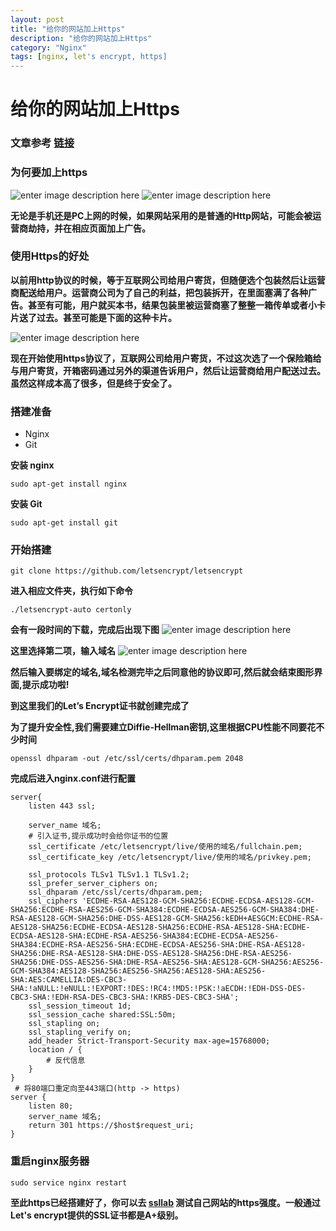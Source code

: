 ```yaml
---
layout: post
title: "给你的网站加上Https"
description: "给你的网站加上Https"
category: "Nginx"
tags: [nginx, let's encrypt, https]
---
```


# 给你的网站加上Https

### 文章参考 [链接](https://www.digitalocean.com/community/tutorials/how-to-secure-nginx-with-let-s-encrypt-on-ubuntu-14-04)

### 为何要加上https

![enter image description here](https://pic1.zhimg.com/2b97d674221c341030780c4312ebc61c_b.png)
![enter image description here](https://pic1.zhimg.com/29da804bc16a9e2ca15e4fea5de2d9b4_b.png)

**无论是手机还是PC上网的时候，如果网站采用的是普通的Http网站，可能会被运营商劫持，并在相应页面加上广告。**

### 使用Https的好处

**以前用http协议的时候，等于互联网公司给用户寄货，但随便选个包装然后让运营商配送给用户。运营商公司为了自己的利益，把包装拆开，在里面塞满了各种广告。甚至有可能，用户就买本书，结果包装里被运营商塞了整整一箱传单或者小卡片送了过去。甚至可能是下面的这种卡片。**

![enter image description here](https://pic4.zhimg.com/6e3c426c50efa055a75a9615676df3ab_b.png)

**现在开始使用https协议了，互联网公司给用户寄货，不过这次选了一个保险箱给与用户寄货，开箱密码通过另外的渠道告诉用户，然后让运营商给用户配送过去。虽然这样成本高了很多，但是终于安全了。**

### 搭建准备

- Nginx
- Git

**安装 nginx**
```
sudo apt-get install nginx
```

**安装 Git**
```
sudo apt-get install git
```

### 开始搭建
```
git clone https://github.com/letsencrypt/letsencrypt
```

**进入相应文件夹，执行如下命令**
```
./letsencrypt-auto certonly
```

**会有一段时间的下载，完成后出现下图**
![enter image description here](https://scarletmu.b0.upaiyun.com/blog/7524c1924522dcdf47190ebef0db5afc.png)

**这里选择第二项，输入域名**
![enter image description here](https://scarletmu.b0.upaiyun.com/blog/67aa65fd8990649bf5a251494a53e33c.png)

**然后输入要绑定的域名,域名检测完毕之后同意他的协议即可,然后就会结束图形界面,提示成功啦!**

**到这里我们的Let’s Encrypt证书就创建完成了**

**为了提升安全性,我们需要建立Diffie-Hellman密钥,这里根据CPU性能不同要花不少时间**
```
openssl dhparam -out /etc/ssl/certs/dhparam.pem 2048
```

**完成后进入nginx.conf进行配置**
```
server{
    listen 443 ssl;
    
    server_name 域名;
    # 引入证书,提示成功时会给你证书的位置
    ssl_certificate /etc/letsencrypt/live/使用的域名/fullchain.pem;
    ssl_certificate_key /etc/letsencrypt/live/使用的域名/privkey.pem;
        
    ssl_protocols TLSv1 TLSv1.1 TLSv1.2;
    ssl_prefer_server_ciphers on;
    ssl_dhparam /etc/ssl/certs/dhparam.pem;
    ssl_ciphers 'ECDHE-RSA-AES128-GCM-SHA256:ECDHE-ECDSA-AES128-GCM-SHA256:ECDHE-RSA-AES256-GCM-SHA384:ECDHE-ECDSA-AES256-GCM-SHA384:DHE-RSA-AES128-GCM-SHA256:DHE-DSS-AES128-GCM-SHA256:kEDH+AESGCM:ECDHE-RSA-AES128-SHA256:ECDHE-ECDSA-AES128-SHA256:ECDHE-RSA-AES128-SHA:ECDHE-ECDSA-AES128-SHA:ECDHE-RSA-AES256-SHA384:ECDHE-ECDSA-AES256-SHA384:ECDHE-RSA-AES256-SHA:ECDHE-ECDSA-AES256-SHA:DHE-RSA-AES128-SHA256:DHE-RSA-AES128-SHA:DHE-DSS-AES128-SHA256:DHE-RSA-AES256-SHA256:DHE-DSS-AES256-SHA:DHE-RSA-AES256-SHA:AES128-GCM-SHA256:AES256-GCM-SHA384:AES128-SHA256:AES256-SHA256:AES128-SHA:AES256-SHA:AES:CAMELLIA:DES-CBC3-SHA:!aNULL:!eNULL:!EXPORT:!DES:!RC4:!MD5:!PSK:!aECDH:!EDH-DSS-DES-CBC3-SHA:!EDH-RSA-DES-CBC3-SHA:!KRB5-DES-CBC3-SHA';
    ssl_session_timeout 1d;
    ssl_session_cache shared:SSL:50m;
    ssl_stapling on;
    ssl_stapling_verify on;
    add_header Strict-Transport-Security max-age=15768000;
    location / {
        # 反代信息
    }
}
 # 将80端口重定向至443端口(http -> https)
server {
    listen 80;
    server_name 域名;
    return 301 https://$host$request_uri;
}
```

### 重启nginx服务器
```
sudo service nginx restart
```

**至此https已经搭建好了，你可以去 [ssllab](https://www.ssllabs.com/ssltest/analyze.html) 测试自己网站的https强度。一般通过Let's encrypt提供的SSL证书都是A+级别。**

